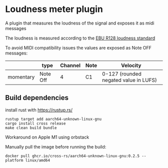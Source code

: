 # Loudness meter plugin

A plugin that measures the loudness of the signal and exposes it as midi messages

The loudness is measured according to the [EBU R128 loudness standard](https://tech.ebu.ch/docs/tech/tech3341.pdf)

To avoid MIDI compatibility issues the values are exposed as Note OFF messages: 

|            | type     | Channel | Note | Velocity                               |
|------------|----------|---------|------|----------------------------------------|
| momentary  | Note Off | 4       | C1   | 0-127 (rounded negated value in LUFS)  |


## Build dependencies

install rust with https://rustup.rs/

```
rustup target add aarch64-unknown-linux-gnu
cargo install cross release
make clean build bundle
```

Workaround on Apple M1 using orbstack

Manually pull the image before running the build:

```
docker pull ghcr.io/cross-rs/aarch64-unknown-linux-gnu:0.2.5 --platform linux/amd64
```
